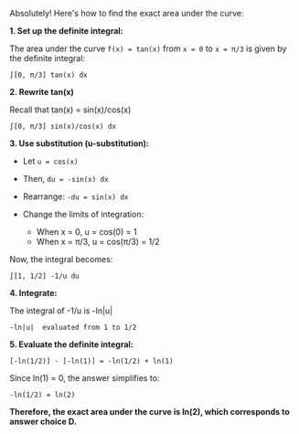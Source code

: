 Absolutely! Here's how to find the exact area under the curve:

**1. Set up the definite integral:**

The area under the curve `f(x) = tan(x)` from `x = 0` to `x = π/3` is given by the definite integral:

```
∫[0, π/3] tan(x) dx
```

**2. Rewrite tan(x)**

Recall that tan(x) = sin(x)/cos(x)

```
∫[0, π/3] sin(x)/cos(x) dx
```

**3. Use substitution (u-substitution):**

* Let `u = cos(x)`
* Then, `du = -sin(x) dx` 
* Rearrange:  `-du = sin(x) dx`

* Change the limits of integration:
    * When x = 0, u = cos(0) = 1
    * When x = π/3, u = cos(π/3) = 1/2

Now, the integral becomes:

```
∫[1, 1/2] -1/u du 
```

**4. Integrate:**

The integral of -1/u is -ln|u|

```
-ln|u|  evaluated from 1 to 1/2
```

**5. Evaluate the definite integral:**

```
[-ln(1/2)] - [-ln(1)] = -ln(1/2) + ln(1)
```

Since ln(1) = 0, the answer simplifies to:

```
-ln(1/2) = ln(2) 
```

**Therefore, the exact area under the curve is ln(2), which corresponds to answer choice D.**
